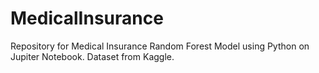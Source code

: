 # MedicalInsurance

Repository for Medical Insurance Random Forest Model using Python on Jupiter Notebook. Dataset from Kaggle.
